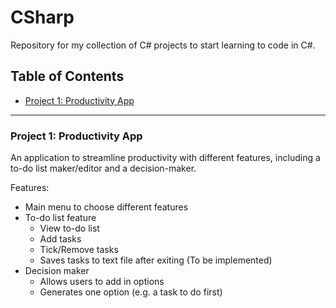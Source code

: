 # CSharp
Repository for my collection of C# projects to start learning to code in C#.

## Table of Contents
- [Project 1: Productivity App](https://github.com/Kairos-T/CSharpProductivity/blob/main/main.cs)

---

### Project 1: Productivity App
An application to streamline productivity with different features, including a to-do list maker/editor and a decision-maker.

Features:
- Main menu to choose different features
- To-do list feature
  - View to-do list
  - Add tasks
  - Tick/Remove tasks
  - Saves tasks to text file after exiting (To be implemented)
- Decision maker
  - Allows users to add in options
  - Generates one option (e.g. a task to do first)


